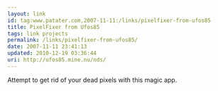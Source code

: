 ```yaml
---
layout: link
id: tag:www.patater.com,2007-11-11:/links/pixelfixer-from-ufos85
title: PixelFixer from Ufos85
tags: link projects
permalink: /links/pixelfixer-from-ufos85/
date: 2007-11-11 23:41:13
updated: 2010-12-19 03:36:44
uri: http://ufos85.mine.nu/nds/
---
```

Attempt to get rid of your dead pixels with this magic app.
